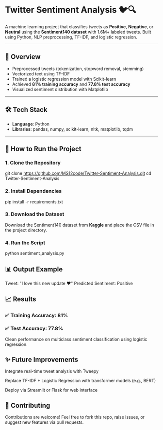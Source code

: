 # Twitter Sentiment Analysis 🐦🔍

A machine learning project that classifies tweets as **Positive**, **Negative**, or **Neutral** using the **Sentiment140 dataset** with 1.6M+ labeled tweets. Built using Python, NLP preprocessing, TF-IDF, and logistic regression.

---

## 📌 Overview

- Preprocessed tweets (tokenization, stopword removal, stemming)
- Vectorized text using TF-IDF
- Trained a logistic regression model with Scikit-learn
- Achieved **81% training accuracy** and **77.8% test accuracy**
- Visualized sentiment distribution with Matplotlib

---

## 🛠️ Tech Stack

- **Language**: Python
- **Libraries**: pandas, numpy, scikit-learn, nltk, matplotlib, tqdm

---

## 🚀 How to Run the Project

### 1. Clone the Repository

git clone https://github.com/MS12code/Twitter-Sentiment-Analysis.git
cd Twitter-Sentiment-Analysis

### 2. Install Dependencies

pip install -r requirements.txt

### 3. Download the Dataset

Download the Sentiment140 dataset from **Kaggle** and place the CSV file in the project directory.

### 4. Run the Script

python sentiment_analysis.py

## 📊 Output Example

Tweet: "I love this new update ❤️"
Predicted Sentiment: Positive


## 📈 Results
### ✅ Training Accuracy: 81%

### ✅ Test Accuracy: 77.8%

Clean performance on multiclass sentiment classification using logistic regression.

## ✨ Future Improvements

Integrate real-time tweet analysis with Tweepy

Replace TF-IDF + Logistic Regression with transformer models (e.g., BERT)

Deploy via Streamlit or Flask for web interface

## 🤝 Contributing

Contributions are welcome!
Feel free to fork this repo, raise issues, or suggest new features via pull requests.






